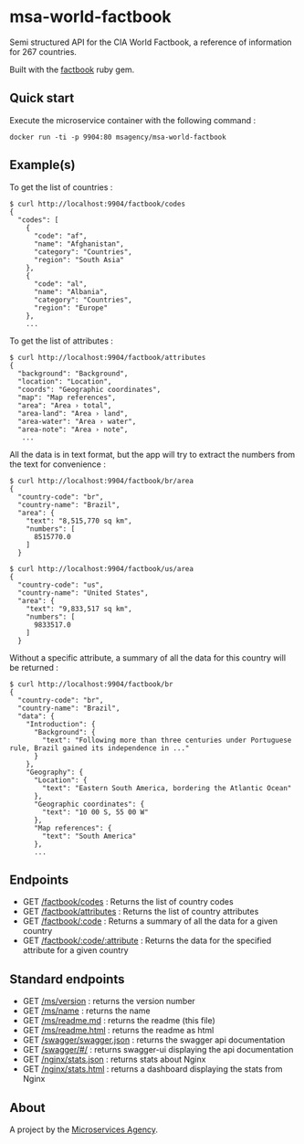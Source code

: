 
# msa-world-factbook

Semi structured API for the CIA World Factbook, a reference of information for 267 countries.

Built with the [factbook](https://github.com/factbook/factbook) ruby gem.

## Quick start

Execute the microservice container with the following command :

    docker run -ti -p 9904:80 msagency/msa-world-factbook

## Example(s)

To get the list of countries :

    $ curl http://localhost:9904/factbook/codes
    {
      "codes": [
        {
          "code": "af",
          "name": "Afghanistan",
          "category": "Countries",
          "region": "South Asia"
        },
        {
          "code": "al",
          "name": "Albania",
          "category": "Countries",
          "region": "Europe"
        },
        ...

To get the list of attributes :

    $ curl http://localhost:9904/factbook/attributes
    {
      "background": "Background",
      "location": "Location",
      "coords": "Geographic coordinates",
      "map": "Map references",
      "area": "Area › total",
      "area-land": "Area › land",
      "area-water": "Area › water",
      "area-note": "Area › note",
       ...


All the data is in text format, but the app will try to extract the numbers from the text for convenience :

    $ curl http://localhost:9904/factbook/br/area
    {
      "country-code": "br",
      "country-name": "Brazil",
      "area": {
        "text": "8,515,770 sq km",
        "numbers": [
          8515770.0
        ]
      }

    $ curl http://localhost:9904/factbook/us/area
    {
      "country-code": "us",
      "country-name": "United States",
      "area": {
        "text": "9,833,517 sq km",
        "numbers": [
          9833517.0
        ]
      }

Without a specific attribute, a summary of all the data for this country will be returned :

    $ curl http://localhost:9904/factbook/br
    {
      "country-code": "br",
      "country-name": "Brazil",
      "data": {
        "Introduction": {
          "Background": {
            "text": "Following more than three centuries under Portuguese rule, Brazil gained its independence in ..."
          }
        },
        "Geography": {
          "Location": {
            "text": "Eastern South America, bordering the Atlantic Ocean"
          },
          "Geographic coordinates": {
            "text": "10 00 S, 55 00 W"
          },
          "Map references": {
            "text": "South America"
          },
          ...

## Endpoints

- GET [/factbook/codes](/factbook/codes) : Returns the list of country codes
- GET [/factbook/attributes](/factbook/attributes) : Returns the list of country attributes
- GET [/factbook/:code](/factbook/br) : Returns a summary of all the data for a given country
- GET [/factbook/:code/:attribute](/factbook/br/taxes) : Returns the data for the specified attribute for a given country

## Standard endpoints

- GET [/ms/version](/ms/version) : returns the version number
- GET [/ms/name](/ms/name) : returns the name
- GET [/ms/readme.md](/ms/readme.md) : returns the readme (this file)
- GET [/ms/readme.html](/ms/readme.html) : returns the readme as html
- GET [/swagger/swagger.json](/swagger/swagger.json) : returns the swagger api documentation
- GET [/swagger/#/](/swagger/#/) : returns swagger-ui displaying the api documentation
- GET [/nginx/stats.json](/nginx/stats.json) : returns stats about Nginx
- GET [/nginx/stats.html](/nginx/stats.html) : returns a dashboard displaying the stats from Nginx

## About

A project by the [Microservices Agency](http://microservices.agency).
